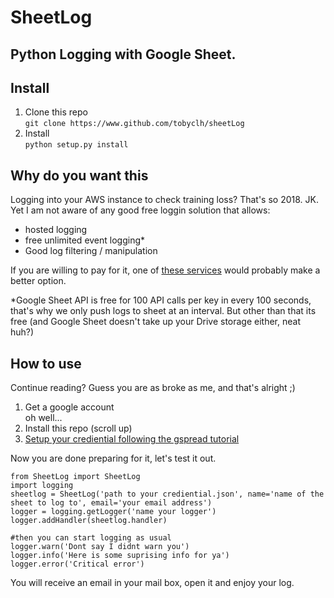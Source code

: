 # SheetLog
## Python Logging with Google Sheet.


## Install
1. Clone this repo  
    `git clone https://www.github.com/tobyclh/sheetLog`
2. Install  
    `python setup.py install`

## Why do you want this
Logging into your AWS instance to check training loss? That's so 2018. JK.  
Yet I am not aware of any good free loggin solution that allows:
*  hosted logging
*  free unlimited event logging*
*  Good log filtering / manipulation

If you are willing to pay for it, one of [these services](https://www.fullstackpython.com/logging.html) would probably make a better option.

\*Google Sheet API is free for 100 API calls per key in every 100 seconds, that's why we only push logs to sheet at an interval. But other than that its free (and Google Sheet doesn't take up your Drive storage either, neat huh?)
## How to use
Continue reading? Guess you are as broke as me, and that's alright ;)
1. Get a google account  
    oh well...
2. Install this repo (scroll up)
3. [Setup your crediential following the gspread tutorial](https://gspread.readthedocs.io/en/latest/oauth2.html)  

Now you are done preparing for it, let's test it out.  
```
from SheetLog import SheetLog
import logging
sheetlog = SheetLog('path to your crediential.json', name='name of the sheet to log to', email='your email address')
logger = logging.getLogger('name your logger')
logger.addHandler(sheetlog.handler)

#then you can start logging as usual
logger.warn('Dont say I didnt warn you')
logger.info('Here is some suprising info for ya')
logger.error('Critical error')
```

You will receive an email in your mail box, open it and enjoy your log.
